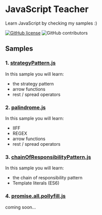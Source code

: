 # JavaScript Teacher

Learn JavaScript by checking my samples :)

[![GitHub license](https://img.shields.io/badge/license-MIT-blue.svg)](https://github.com/rogeroliveira84/javascript-teacher/blob/master/LICENSE) ![GitHub contributors](https://img.shields.io/github/contributors/rogeroliveira84/javascript-teacher.svg?color=orange)

## Samples

### 1. [strategyPattern.js](https://github.com/rogeroliveira84/javascript-teacher/blob/master/strategyPattern.js)

In this sample you will learn:

- the strategy pattern
- arrow functions
- rest / spread operators

### 2. [palindrome.js](https://github.com/rogeroliveira84/javascript-teacher/blob/master/palindrome.js)

In this sample you will learn:

- IIFF
- REGEX
- arrow functions
- rest / spread operators

### 3. [chainOfResponsibilityPattern.js](https://github.com/rogeroliveira84/javascript-teacher/blob/master/chainOfResponsibilityPattern.js)

In this sample you will learn:

- the chain of responsibility pattern
- Template literals (ES6)

### 4. [promise.all.pollyfill.js](#)

coming soon...

